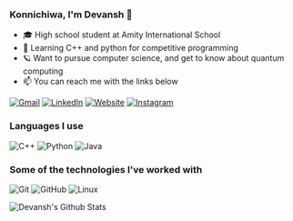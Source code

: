 ### Konnichiwa, I'm Devansh 👋

- 🎓 High school student at Amity International School
- :test_tube: Learning C++ and python for competitive programming
- 🪐 Want to pursue computer science, and get to know about quantum computing
- :mailbox: You can reach me with the links below

[![Gmail](https://img.shields.io/badge/-GMAIL-D14836?style=for-the-badge&logo=gmail&logoColor=white)](mailto:devanshamity@gmail.com)
[![LinkedIn](https://img.shields.io/badge/-LINKEDIN-0077B5?style=for-the-badge&logo=linkedin&logoColor=white)](https://www.linkedin.com/in/devanshsingh3712/)
[![Website](https://img.shields.io/badge/-WEBSITE-000000?style=for-the-badge&logo=react&logoColor=white)](https://https://devansh3712.github.io/website/)
[![Instagram](https://img.shields.io/badge/-INSTAGRAM-800000?style=for-the-badge&logo=instagram&logoColor=white)](https://www.instagram.com/whodevansh/)

### Languages I use

![C++](https://img.shields.io/badge/-C++-000000?style=flat&logo=c%2B%2B)
![Python](https://img.shields.io/badge/-Python-000000?style=flat&logo=python)
![Java](https://img.shields.io/badge/-Java-000000?style=flat&logo=java)

### Some of the technologies I've worked with

![Git](https://img.shields.io/badge/-Git-222222?style=flat&logo=git&logoColor=F05032)
![GitHub](https://img.shields.io/badge/-GitHub-222222?style=flat&logo=github&logoColor=181717)
![Linux](https://img.shields.io/badge/-Linux-222222?style=flat&logo=linux&logoColor=FCC624)

![Devansh's Github Stats](https://github-readme-stats.vercel.app/api?username=Devansh3712&show_icons=true&title_color=fff&icon_color=79ff97&text_color=9f9f9f&bg_color=151515)
